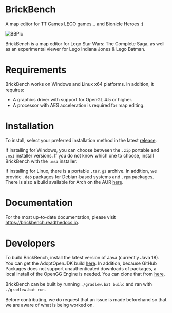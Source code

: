 # BrickBench
A map editor for TT Games LEGO games... and Bionicle Heroes :)

![BBPic](https://user-images.githubusercontent.com/6656968/150651051-7461ce38-b028-4fd7-a0df-322d2e04ec8d.png)

BrickBench is a map editor for Lego Star Wars: The Complete Saga, as well as an experimental viewer for Lego Indiana Jones & Lego Batman.

# Requirements

BrickBench works on Windows and Linux x64 platforms. In addition, it requires:

* A graphics driver with support for OpenGL 4.5 or higher. 
* A processor with AES acceleration is required for map editing.

# Installation

To install, select your preferred installation method in the latest [release](https://github.com/BrickBench/BrickBench/releases). 

If installing for Windows, you can choose between the `.zip` portable and `.msi` installer versions. 
If you do not know which one to choose, install BrickBench with the `.msi` installer.

If installing for Linux, there is a portable `.tar.gz` archive. In addition, we provide `.deb` packages for Debian-based systems and `.rpm` packages. 
There is also a build available for Arch on the AUR [here](https://aur.archlinux.org/packages/brickbench).

# Documentation

For the most up-to-date documentation, please visit https://brickbench.readthedocs.io.

# Developers

To build BrickBench, install the latest version of Java (currently Java 18). You can get the AdoptOpenJDK build [here](https://adoptopenjdk.net/).
In addition, because GitHub Packages does not support unauthenticated downloads of packages, a local install of the OpenGG Engine is needed. You
can clone that from [here](https://github.com/OpenGGEngine/OpenGG-Project).

BrickBench can be built by running `./gradlew.bat build` and ran with `./gradlew.bat run`.

Before contributing, we do request that an issue is made beforehand so that we are aware of what is being worked on.
